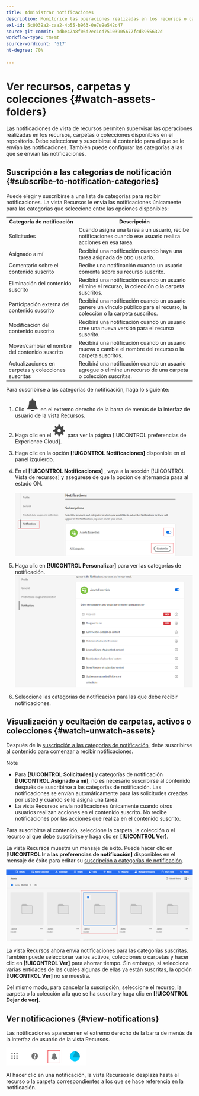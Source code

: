```yaml
---
title: Administrar notificaciones
description: Monitorice las operaciones realizadas en los recursos o carpetas disponibles en el repositorio mediante las notificaciones de vista de recursos.
exl-id: 5c0039a2-caa2-4b55-b963-0e7e9e542c47
source-git-commit: bdbe47a8f06d2ec1cd75103905677fcd3955632d
workflow-type: tm+mt
source-wordcount: '617'
ht-degree: 70%

---
```


# Ver recursos, carpetas y colecciones {#watch-assets-folders}

Las notificaciones de vista de recursos permiten supervisar las operaciones realizadas en los recursos, carpetas o colecciones disponibles en el repositorio. Debe seleccionar y suscribirse al contenido para el que se le envían las notificaciones. También puede configurar las categorías a las que se envían las notificaciones.

## Suscripción a las categorías de notificación {#subscribe-to-notification-categories}

Puede elegir y suscribirse a una lista de categorías para recibir notificaciones. La vista Recursos le envía las notificaciones únicamente para las categorías que seleccione entre las opciones disponibles:

<table>
    <tbody>
     <tr>
      <th><strong>Categoría de notificación</strong></th>
      <th><strong>Descripción</strong></th>
     </tr>
     <tr>
      <td>Solicitudes</td>
      <td>Cuando asigna una tarea a un usuario, recibe notificaciones cuando ese usuario realiza acciones en esa tarea.</td>
     </tr>
     <tr>
      <td>Asignado a mí</td>
      <td>Recibirá una notificación cuando haya una tarea asignada de otro usuario.</td>
     </tr>
     <tr>
      <td>Comentario sobre el contenido suscrito</td>
      <td>Recibe una notificación cuando un usuario comenta sobre su recurso suscrito.</td>
     </tr>
     <tr>
      <td>Eliminación del contenido suscrito</td>
      <td>Recibirá una notificación cuando un usuario elimine el recurso, la colección o la carpeta suscritos.</td>
     </tr>
     <tr>
      <td>Participación externa del contenido suscrito</td>
      <td>Recibirá una notificación cuando un usuario genere un vínculo público para el recurso, la colección o la carpeta suscritos.</td>
     </tr>
     <tr>
      <td>Modificación del contenido suscrito</td>
      <td>Recibirá una notificación cuando un usuario cree una nueva versión para el recurso suscrito.</td>
     </tr>
     <tr>
      <td>Mover/cambiar el nombre del contenido suscrito</td>
      <td>Recibirá una notificación cuando un usuario mueva o cambie el nombre del recurso o la carpeta suscritos.</td>
     </tr>
     <tr>
      <td>Actualizaciones en carpetas y colecciones suscritas</td>
      <td>Recibirá una notificación cuando un usuario agregue o elimine un recurso de una carpeta o colección suscritas.</td>
     </tr>    
    </tbody>
   </table>

Para suscribirse a las categorías de notificación, haga lo siguiente:

1. Clic ![icono de campana](assets/bell-icon.svg) en el extremo derecho de la barra de menús de la interfaz de usuario de la vista Recursos.

1. Haga clic en el ![icono de configuración](assets/settings-icon.svg) para ver la página [!UICONTROL preferencias de Experience Cloud].

1. Haga clic en la opción **[!UICONTROL Notificaciones]** disponible en el panel izquierdo.

1. En el **[!UICONTROL Notificaciones]** , vaya a la sección [!UICONTROL Vista de recursos] y asegúrese de que la opción de alternancia pasa al estado ON.

   ![Notificaciones en la vista Recursos](assets/enable-notifications.png)

1. Haga clic en **[!UICONTROL Personalizar]** para ver las categorías de notificación.
   ![Notificaciones en la vista Recursos](assets/enable-notification-categories.png)

1. Seleccione las categorías de notificación para las que debe recibir notificaciones.

## Visualización y ocultación de carpetas, activos o colecciones {#watch-unwatch-assets}

Después de la [suscripción a las categorías de notificación](#subscribe-to-notification-categories), debe suscribirse al contenido para comenzar a recibir notificaciones.

>[!NOTE]
>
>* Para **[!UICONTROL Solicitudes]** y categorías de notificación **[!UICONTROL Asignado a mí]**, no es necesario suscribirse al contenido después de suscribirse a las categorías de notificación. Las notificaciones se envían automáticamente para las solicitudes creadas por usted y cuando se le asigna una tarea.
>* La vista Recursos envía notificaciones únicamente cuando otros usuarios realizan acciones en el contenido suscrito. No recibe notificaciones por las acciones que realiza en el contenido suscrito.

Para suscribirse al contenido, seleccione la carpeta, la colección o el recurso al que debe suscribirse y haga clic en **[!UICONTROL Ver]**.

La vista Recursos muestra un mensaje de éxito. Puede hacer clic en **[!UICONTROL Ir a las preferencias de notificación]** disponibles en el mensaje de éxito para editar su [suscripción a categorías de notificación](#subscribe-to-notification-categories).

![Notificaciones en la vista Recursos](assets/watch-assets.png)

La vista Recursos ahora envía notificaciones para las categorías suscritas. También puede seleccionar varios activos, colecciones o carpetas y hacer clic en **[!UICONTROL Ver]** para ahorrar tiempo. Sin embargo, si selecciona varias entidades de las cuales algunas de ellas ya están suscritas, la opción **[!UICONTROL Ver]** no se muestra.

Del mismo modo, para cancelar la suscripción, seleccione el recurso, la carpeta o la colección a la que se ha suscrito y haga clic en **[!UICONTROL Dejar de ver]**.

## Ver notificaciones {#view-notifications}

Las notificaciones aparecen en el extremo derecho de la barra de menús de la interfaz de usuario de la vista Recursos.

![Notificaciones en la vista Recursos](assets/notifications-assets-essentials.png)

Al hacer clic en una notificación, la vista Recursos lo desplaza hasta el recurso o la carpeta correspondientes a los que se hace referencia en la notificación.
